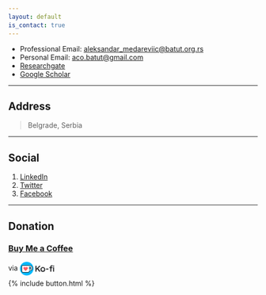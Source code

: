 ```yaml
---
layout: default
is_contact: true
---
```

<style>
 img{
    width: 70px !important;
    height: auto !important;
    margin-bottom: -10px !important;
 }
</style>




- Professional Email: [aleksandar_medareviic@batut.org.rs](mailto:aleksandar_medareviic@batut.org.rs)
- Personal Email: [aco.batut@gmail.com](mailto:aco.batut@gmail.com)
- [Researchgate](https://www.researchgate.net/profile/Aleksandar-Medarevic)
- [Google Scholar](https://scholar.google.com/citations?user=hXYqPB4AAAAJ&hl=en)

---

## Address

> Belgrade, Serbia

---

## Social

1. [LinkedIn](https://www.linkedin.com/in/aleksandar-medarevic-6a6150243)
2. [Twitter](https://twitter.com/amedarevic)
3. [Facebook](https://www.facebook.com/acomfacetwitgoogleplus)

---

## Donation

### [Buy Me a Coffee](https://ko-fi.com/aleksandar8232) 

via [![](Kofi-logo.png)](https://ko-fi.com)


{% include button.html %}